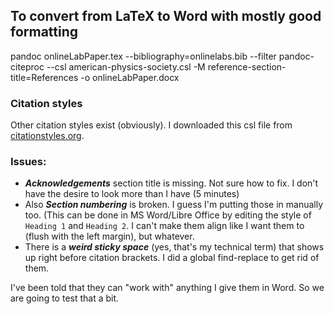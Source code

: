 ## To convert from LaTeX to Word with mostly good formatting

pandoc onlineLabPaper.tex --bibliography=onlinelabs.bib --filter pandoc-citeproc --csl american-physics-society.csl -M reference-section-title=References -o onlineLabPaper.docx

### Citation styles
Other citation styles exist (obviously). I downloaded this csl file from [citationstyles.org](https://citationstyles.org).

### Issues:

- ***Acknowledgements*** section title is missing. Not sure how to fix. I don't have the desire to look more than I have (5 minutes)
- Also ***Section numbering*** is broken.  I guess I'm putting those in manually too. (This can be done in MS Word/Libre Office by editing the style of `Heading 1` and `Heading 2`.  I can't make them align like I want them to (flush with the left margin), but whatever.
- There is a ***weird sticky space*** (yes, that's my technical term) that shows up right before citation brackets.  I did a global find-replace to get rid of them.

I've been told that they can "work with" anything I give them in Word. So we are going to test that a bit.
